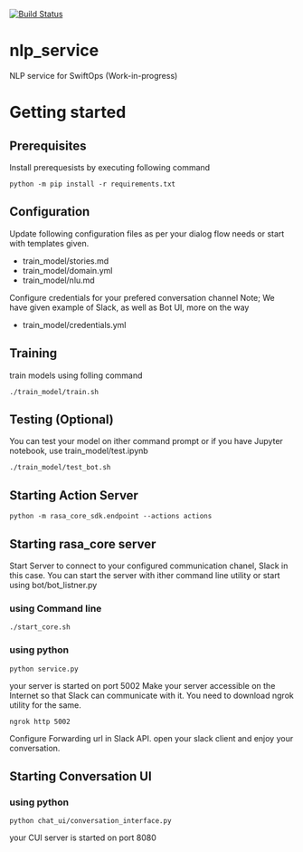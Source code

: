 [![Build Status](https://dev.azure.com/swiftops/swiftops/_apis/build/status/swiftops.nlp_service)](https://dev.azure.com/swiftops/swiftops/_build/latest?definitionId=2)

# nlp_service

NLP service for SwiftOps (Work-in-progress)

# Getting started

## Prerequisites

Install prerequesists by executing following command

```shell
python -m pip install -r requirements.txt
```

## Configuration

Update following configuration files as per your dialog flow needs or start with templates given.
* train_model/stories.md
* train_model/domain.yml
* train_model/nlu.md

Configure credentials for your prefered conversation channel
Note; We have given example of Slack, as well as Bot UI, more on the way
* train_model/credentials.yml

## Training 

train models using folling command

```shell
./train_model/train.sh
```

## Testing (Optional)

You can test your model on ither command prompt or if you have Jupyter notebook, use train_model/test.ipynb

```shell
./train_model/test_bot.sh
```

## Starting Action Server

```shell
python -m rasa_core_sdk.endpoint --actions actions
```

## Starting rasa_core server

Start Server to connect to your configured communication chanel, Slack in this case.
You can start the server with ither command line utility or start using bot/bot_listner.py

### using Command line

```shell
./start_core.sh
```

### using python

```shell
python service.py
```

your server is started on port 5002
Make your server accessible on the Internet so that Slack can communicate with it.
You need to download ngrok utility for the same.

```shell
ngrok http 5002
```

Configure Forwarding url in Slack API.
open your slack client and enjoy your conversation.

## Starting Conversation UI

### using python

```shell
python chat_ui/conversation_interface.py
```

your CUI server is started on port 8080